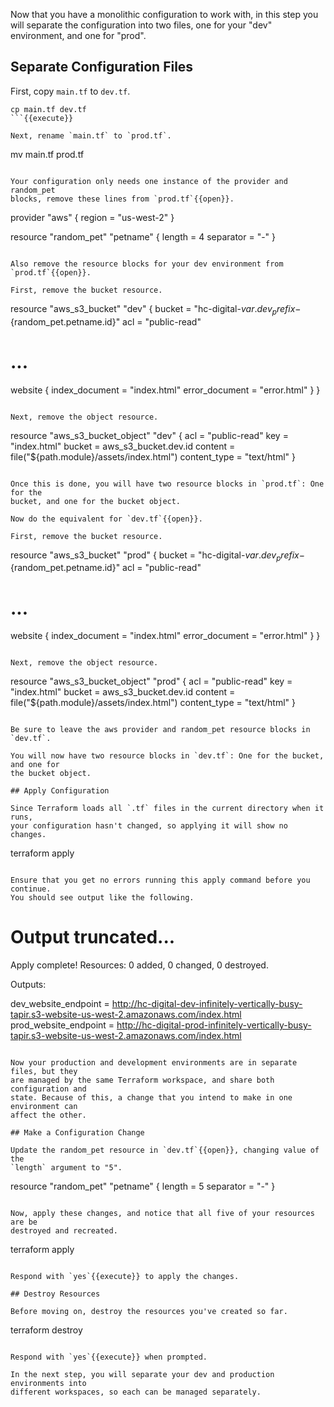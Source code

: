 Now that you have a monolithic configuration to work with, in this step you will
separate the configuration into two files, one for your "dev" environment, and
one for "prod".

## Separate Configuration Files

First, copy `main.tf` to `dev.tf`.

```
cp main.tf dev.tf
```{{execute}}

Next, rename `main.tf` to `prod.tf`.

```
mv main.tf prod.tf
```{{execute}}

Your configuration only needs one instance of the provider and random_pet
blocks, remove these lines from `prod.tf`{{open}}.

```
provider "aws" {
  region = "us-west-2"
}

resource "random_pet" "petname" {
  length    = 4
  separator = "-"
}
```

Also remove the resource blocks for your dev environment from `prod.tf`{{open}}.

First, remove the bucket resource.

```
resource "aws_s3_bucket" "dev" {
  bucket = "hc-digital-${var.dev_prefix}-${random_pet.petname.id}"
  acl    = "public-read"

# ...

  website {
    index_document = "index.html"
    error_document = "error.html"
  }
}
```

Next, remove the object resource.

```
resource "aws_s3_bucket_object" "dev" {
  acl          = "public-read"
  key          = "index.html"
  bucket       = aws_s3_bucket.dev.id
  content      = file("${path.module}/assets/index.html")
  content_type = "text/html"
}
```

Once this is done, you will have two resource blocks in `prod.tf`: One for the
bucket, and one for the bucket object.

Now do the equivalent for `dev.tf`{{open}}.

First, remove the bucket resource.

```
resource "aws_s3_bucket" "prod" {
  bucket = "hc-digital-${var.dev_prefix}-${random_pet.petname.id}"
  acl    = "public-read"

# ...

  website {
    index_document = "index.html"
    error_document = "error.html"
  }
}
```

Next, remove the object resource.
```
resource "aws_s3_bucket_object" "prod" {
  acl          = "public-read"
  key          = "index.html"
  bucket       = aws_s3_bucket.dev.id
  content      = file("${path.module}/assets/index.html")
  content_type = "text/html"
}
```

Be sure to leave the aws provider and random_pet resource blocks in `dev.tf`.

You will now have two resource blocks in `dev.tf`: One for the bucket, and one for
the bucket object.

## Apply Configuration

Since Terraform loads all `.tf` files in the current directory when it runs,
your configuration hasn't changed, so applying it will show no changes.

```
terraform apply
```{{execute}}

Ensure that you get no errors running this apply command before you continue.
You should see output like the following.

```
# Output truncated...

Apply complete! Resources: 0 added, 0 changed, 0 destroyed.

Outputs:

dev_website_endpoint = http://hc-digital-dev-infinitely-vertically-busy-tapir.s3-website-us-west-2.amazonaws.com/index.html
prod_website_endpoint = http://hc-digital-prod-infinitely-vertically-busy-tapir.s3-website-us-west-2.amazonaws.com/index.html
```

Now your production and development environments are in separate files, but they
are managed by the same Terraform workspace, and share both configuration and
state. Because of this, a change that you intend to make in one environment can
affect the other.

## Make a Configuration Change

Update the random_pet resource in `dev.tf`{{open}}, changing value of the
`length` argument to "5".

```
resource "random_pet" "petname" {
  length    = 5
  separator = "-"
}
```{{copy}}

Now, apply these changes, and notice that all five of your resources are be
destroyed and recreated.

```
terraform apply
```{{execute}}

Respond with `yes`{{execute}} to apply the changes.

## Destroy Resources

Before moving on, destroy the resources you've created so far.

```
terraform destroy
```{{execute}}

Respond with `yes`{{execute}} when prompted.

In the next step, you will separate your dev and production environments into
different workspaces, so each can be managed separately.
